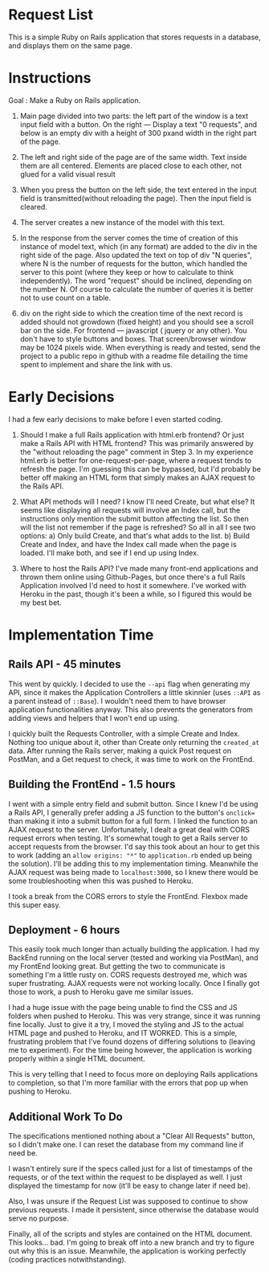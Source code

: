 # Request List

This is a simple Ruby on Rails application that stores requests in a database, and displays them on the same page.

# Instructions

Goal : Make a Ruby on Rails application.

1. Main page divided into two parts: the left part of the window is a text input field with a button. On the right — Display a text "0 requests", and below is an empty div with a height of 300 pxand width in the right part of the page.

2. The left and right side of the page are of the same width. Text inside them are all centered. Elements are placed close to each other, not glued for a valid visual result

3. When you press the button on the left side, the text entered in the input field is transmitted(without reloading the page). Then the input field is cleared.

4. The server creates a new instance of the model with this text.

5. In the response from the server comes the time of creation of this instance of model text, which (in any format) are added to the div in the right side of the page. Also updated the text on top of div "N queries", where N is the number of requests for the button, which handled the server to this point (where they keep or how to calculate to think independently). The word "request" should be inclined, depending on the number N. Of course to calculate the number of queries it is better not to use count on a table.

6. div on the right side to which the creation time of the next record is added should not growdown (fixed height) and you should see a scroll bar on the side. For frontend — javascript ( jquery or any other). You don't have to style buttons and boxes. That screen/browser window may be 1024 pixels wide. When everything is ready and tested, send the project to a public repo in github with a readme file detailing the time spent to implement and share the link with us.

# Early Decisions

I had a few early decisions to make before I even started coding.

1. Should I make a full Rails application with html.erb frontend?  Or just make a Rails API with HTML frontend?  This was primarily answered by the "without reloading the page" comment in Step 3.  In my experience html.erb is better for one-request-per-page, where a request tends to refresh the page.  I'm guessing this can be bypassed, but I'd probably be better off making an HTML form that simply makes an AJAX request to the Rails API.

2. What API methods will I need?  I know I'll need Create, but what else?  It seems like displaying all requests will involve an Index call, but the instructions only mention the submit button affecting the list.  So then will the list not remember if the page is refreshed?  So all in all I see two options: a) Only build Create, and that's what adds to the list.  b) Build Create and Index, and have the Index call made when the page is loaded.  I'll make both, and see if I end up using Index.

3. Where to host the Rails API?  I've made many front-end applications and thrown them online using Github-Pages, but once there's a full Rails Application involved I'd need to host it somewhere.  I've worked with Heroku in the past, though it's been a while, so I figured this would be my best bet.

# Implementation Time

## Rails API - 45 minutes

This went by quickly.  I decided to use the `--api` flag when generating my API, since it makes the Application Controllers a little skinnier (uses `::API` as a parent instead of `::Base`).  I wouldn't need them to have browser application functionalities anyway.  This also prevents the generators from adding views and helpers that I won't end up using.

I quickly built the Requests Controller, with a simple Create and Index.  Nothing too unique about it, other than Create only returning the `created_at` data.  After running the Rails server, making a quick Post request on PostMan, and a Get request to check, it was time to work on the FrontEnd.

## Building the FrontEnd - 1.5 hours

I went with a simple entry field and submit button.  Since I knew I'd be using a Rails API, I generally prefer adding a JS function to the button's `onclick=` than making it into a submit button for a full form.  I linked the function to an AJAX request to the server.  Unfortunately, I dealt a great deal with CORS request errors when testing.  It's somewhat tough to get a Rails server to accept requests from the browser.  I'd say this took about an hour to get this to work (adding an `allow origins: "*"` to `application.rb` ended up being the solution).  I'll be adding this to my implementation timing.  Meanwhile the AJAX request was being made to `localhost:3000`, so I knew there would be some troubleshooting when this was pushed to Heroku.

I took a break from the CORS errors to style the FrontEnd.  Flexbox made this super easy.

## Deployment - 6 hours

This easily took much longer than actually building the application.  I had my BackEnd running on the local server (tested and working via PostMan), and my FrontEnd looking great.  But getting the two to communicate is something I'm a little rusty on.  CORS requests destroyed me, which was super frustrating.  AJAX requests were not working locally.  Once I finally got those to work, a push to Heroku gave me similar issues.

I had a huge issue with the page being unable to find the CSS and JS folders when pushed to Heroku.  This was very strange, since it was running fine locally.  Just to give it a try, I moved the styling and JS to the actual HTML page and pushed to Heroku, and IT WORKED.  This is a simple, frustrating problem that I've found dozens of differing solutions to (leaving me to experiment).  For the time being however, the application is working properly within a single HTML document.

This is very telling that I need to focus more on deploying Rails applications to completion, so that I'm more familiar with the errors that pop up when pushing to Heroku.

## Additional Work To Do

The specifications mentioned nothing about a "Clear All Requests" button, so I didn't make one.  I can reset the database from my command line if need be.

I wasn't entirely sure if the specs called just for a list of timestamps of the requests, or of the text within the request to be displayed as well.  I just displayed the timestamp for now (it'll be easy to change later if need be).

Also, I was unsure if the Request List was supposed to continue to show previous requests.  I made it persistent, since otherwise the database would serve no purpose.

Finally, all of the scripts and styles are contained on the HTML document.  This looks... bad.  I'm going to break off into a new branch and try to figure out why this is an issue.  Meanwhile, the application is working perfectly (coding practices notwithstanding).
